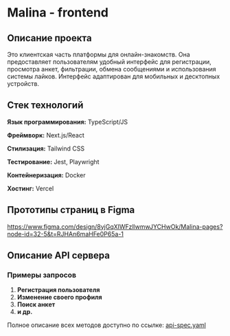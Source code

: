 # Malina - frontend
## Описание проекта
Это клиентская часть платформы для онлайн-знакомств. Она предоставляет пользователям удобный интерфейс для регистрации, просмотра анкет, фильтрации, обмена сообщениями и использования системы лайков. Интерфейс адаптирован для мобильных и десктопных устройств.

## Стек технологий
**Язык программирования:** TypeScript/JS

**Фреймворк:** Next.js/React
 
**Стилизация:** Tailwind CSS
 
**Тестирование:** Jest, Playwright
 
**Контейнеризация:** Docker
 
**Хостинг:** Vercel

## Прототипы страниц в Figma
https://www.figma.com/design/8yjGqXIWFzllwmwJYCHwOk/Malina-pages?node-id=32-5&t=RJHAn6maHFe0P65a-1

## Описание API сервера

### Примеры запросов
1. **Регистрация пользователя**
2. **Изменение своего профиля**
3. **Поиск анкет**
4. **и др.**

Полное описание всех методов доступно по ссылке: [api-spec.yaml](api-spec.yaml)
